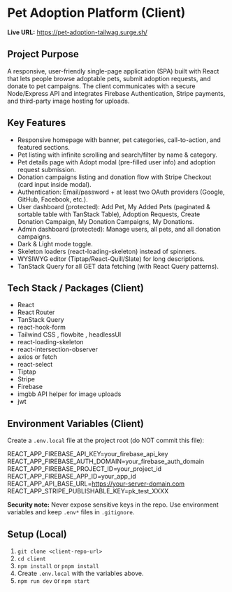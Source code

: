 # Pet Adoption Platform (Client)

**Live URL:** https://pet-adoption-tailwag.surge.sh/

## Project Purpose
A responsive, user-friendly single-page application (SPA) built with React that lets people browse adoptable pets, submit adoption requests, and donate to pet campaigns. The client communicates with a secure Node/Express API and integrates Firebase Authentication, Stripe payments, and third-party image hosting for uploads.

## Key Features
- Responsive homepage with banner, pet categories, call-to-action, and featured sections.
- Pet listing with infinite scrolling and search/filter by name & category.
- Pet details page with Adopt modal (pre-filled user info) and adoption request submission.
- Donation campaigns listing and donation flow with Stripe Checkout (card input inside modal).
- Authentication: Email/password + at least two OAuth providers (Google, GitHub, Facebook, etc.).
- User dashboard (protected): Add Pet, My Added Pets (paginated & sortable table with TanStack Table), Adoption Requests, Create Donation Campaign, My Donation Campaigns, My Donations.
- Admin dashboard (protected): Manage users, all pets, and all donation campaigns.
- Dark & Light mode toggle.
- Skeleton loaders (react-loading-skeleton) instead of spinners.
- WYSIWYG editor (Tiptap/React-Quill/Slate) for long descriptions.
- TanStack Query for all GET data fetching (with React Query patterns).

## Tech Stack / Packages (Client)

- React 
- React Router 
- TanStack Query 
- react-hook-form 
- Tailwind CSS , flowbite , headlessUI 
- react-loading-skeleton
- react-intersection-observer 
- axios or fetch 
- react-select 
- Tiptap 
- Stripe 
- Firebase 
- imgbb API helper for image uploads
- jwt

## Environment Variables (Client)
Create a `.env.local` file at the project root (do NOT commit this file):

REACT_APP_FIREBASE_API_KEY=your_firebase_api_key
REACT_APP_FIREBASE_AUTH_DOMAIN=your_firebase_auth_domain
REACT_APP_FIREBASE_PROJECT_ID=your_project_id
REACT_APP_FIREBASE_APP_ID=your_app_id
REACT_APP_API_BASE_URL=https://your-server-domain.com
REACT_APP_STRIPE_PUBLISHABLE_KEY=pk_test_XXXX


**Security note:** Never expose sensitive keys in the repo. Use environment variables and keep `.env*` files in `.gitignore`.

## Setup (Local)
1. `git clone <client-repo-url>`
2. `cd client`
3. `npm install` or `pnpm install`
4. Create `.env.local` with the variables above.
5. `npm run dev` or `npm start`

